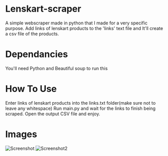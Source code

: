 # Lenskart-scraper
A simple webscraper made in python that I made for a very specific purpose. Add links of lenskart products to the 'links' text file and It'll create a csv file of the products.

# Dependancies
You'll need Python and Beautiful soup to run this

# How To Use
Enter links of lenskart products into the links.txt folder(make sure not to leave any whitespace)
Run main.py and wait for the links to finish being scraped.
Open the output CSV file and enjoy.

# Images
![Screenshot](https://puu.sh/FnfZN/c61a776669.png)
![Screenshot2](https://puu.sh/FnfZV/53c9f1817f.png)
